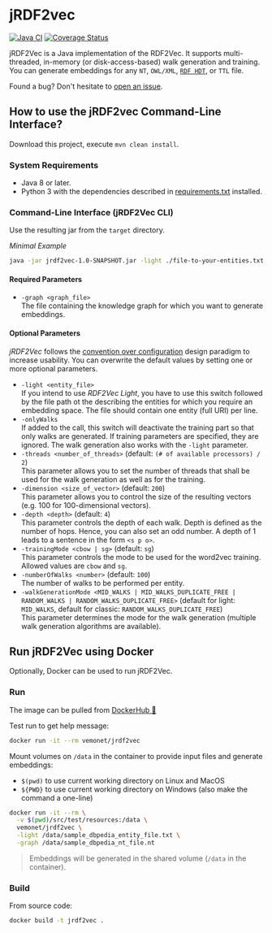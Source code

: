 # jRDF2vec
[![Java CI](https://github.com/dwslab/jRDF2Vec/workflows/Java%20CI/badge.svg)](https://github.com/dwslab/jRDF2Vec/actions)
[![Coverage Status](https://coveralls.io/repos/github/dwslab/jRDF2Vec/badge.svg?branch=master)](https://coveralls.io/github/dwslab/jRDF2Vec?branch=master)

jRDF2Vec is a Java implementation of the RDF2Vec. 
It supports multi-threaded, in-memory (or disk-access-based) walk generation and training.
You can generate embeddings for any `NT`, `OWL/XML`, [`RDF HDT`](http://www.rdfhdt.org/), or `TTL` file.

Found a bug? Don't hesitate to <a href="https://github.com/dwslab/jRDF2Vec/issues">open an issue</a>.

## How to use the jRDF2vec Command-Line Interface?
Download this project, execute `mvn clean install`. 

### System Requirements
- Java 8 or later.
- Python 3 with the dependencies described in [requirements.txt](/src/main/resources/requirements.txt) installed.

### Command-Line Interface (jRDF2Vec CLI)
Use the resulting jar from the `target` directory.

*Minimal Example*
```bash
java -jar jrdf2vec-1.0-SNAPSHOT.jar -light ./file-to-your-entities.txt -graph ./kg_file.hdt
```

#### Required Parameters
- `-graph <graph_file>`<br/>
The file containing the knowledge graph for which you want to generate embeddings.

#### Optional Parameters
*jRDF2Vec* follows the <a href="https://en.wikipedia.org/wiki/Convention_over_configuration">convention over 
configuration</a> design paradigm to increase usability. You can overwrite the default values by setting one or more optional parameters.

- `-light <entity_file>`<br/>
If you intend to use *RDF2Vec Light*, you have to use this switch followed by the file path ot the describing the entities for which you require an embedding space. The file should contain one entity (full URI) per line.
- `-onlyWalks`<br>
If added to the call, this switch will deactivate the training part so that only walks are generated. If training parameters are specified, they are ignored. The walk generation also works with the `-light` parameter.
- `-threads <number_of_threads>` (default: `(# of available processors) / 2`)<br/>
This parameter allows you to set the number of threads that shall be used for the walk generation as well as for the training.
- `-dimension <size_of_vector>` (default: `200`)<br/>
This parameter allows you to control the size of the resulting vectors (e.g. 100 for 100-dimensional vectors).
- `-depth <depth>` (default: `4`)<br/>
This parameter controls the depth of each walk. Depth is defined as the number of hops. Hence, you can also set an odd number. A depth of 1 leads to a sentence in the form `<s p o>`.
- `-trainingMode <cbow | sg>` (default: `sg`) <br/>
This parameter controls the mode to be used for the word2vec training. Allowed values are `cbow` and `sg`.
- `-numberOfWalks <number>` (default: `100`)<br/>
The number of walks to be performed per entity.
- `-walkGenerationMode <MID_WALKS | MID_WALKS_DUPLICATE_FREE | RANDOM_WALKS | RANDOM_WALKS_DUPLICATE_FREE>` 
(default for light: `MID_WALKS`, default for classic: `RANDOM_WALKS_DUPLICATE_FREE`)<br/>
This parameter determines the mode for the walk generation (multiple walk generation algorithms are available). 

## Run jRDF2Vec using Docker
Optionally, Docker can be used to run jRDF2Vec.

### Run

The image can be pulled from [DockerHub 🐳](https://hub.docker.com/repository/docker/vemonet/jrdf2vec)

Test run to get help message:

```bash
docker run -it --rm vemonet/jrdf2vec
```

Mount volumes on `/data` in the container to provide input files and generate embeddings:

* `$(pwd)` to use current working directory on Linux and MacOS
* `${PWD}` to use current working directory on Windows (also make the command a one-line)

```bash
docker run -it --rm \
  -v $(pwd)/src/test/resources:/data \
  vemonet/jrdf2vec \
  -light /data/sample_dbpedia_entity_file.txt \
  -graph /data/sample_dbpedia_nt_file.nt
```

> Embeddings will be generated in the shared volume (`/data` in the container).

### Build

From source code:

```bash
docker build -t jrdf2vec .
```